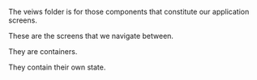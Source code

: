 The veiws folder is for those components that constitute our application screens.

These are the screens that we navigate between.

They are containers.

They contain their own state.